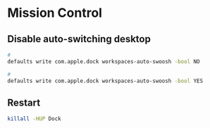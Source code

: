 # Mission Control

## Disable auto-switching desktop

```sh
#
defaults write com.apple.dock workspaces-auto-swoosh -bool NO

#
defaults write com.apple.dock workspaces-auto-swoosh -bool YES
```

## Restart

```sh
killall -HUP Dock
```
